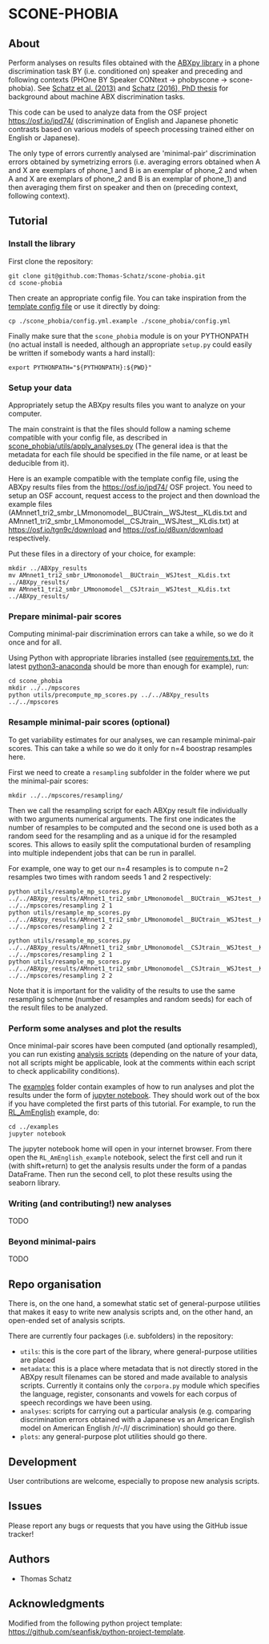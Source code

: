 # SCONE-PHOBIA

## About

Perform analyses on results files obtained with the [ABXpy library](https://github.com/bootphon/ABXpy) in a phone discrimination task BY (i.e. conditioned on) speaker and preceding and following contexts (PHOne BY Speaker CONtext -> phobyscone -> scone-phobia). See [Schatz et al. (2013)](http://thomas.schatz.cogserver.net/wp-content/uploads/2014/10/Schatz2013.pdf) and [Schatz (2016), PhD thesis](http://thomas.schatz.cogserver.net/wp-content/uploads/2016/10/Schatz2016.pdf) for background about machine ABX discrimination tasks.

This code can be used to analyze data from the OSF project https://osf.io/jpd74/ (discrimination of English and Japanese phonetic contrasts based on various models of speech processing trained either on English or Japanese).

The only type of errors currently analysed are 'minimal-pair' discrimination errors obtained by symetrizing errors (i.e. averaging errors obtained when A and X are exemplars of phone_1 and B is an exemplar of phone_2 and when A and X are exemplars of phone_2 and B is an exemplar of phone_1) and then averaging them first on speaker and then on (preceding context, following context).

## Tutorial

### Install the library
First clone the repository:
```
git clone git@github.com:Thomas-Schatz/scone-phobia.git
cd scone-phobia
```
Then create an appropriate config file. You can take inspiration from the [template config file](scone-phobia/config.yml.example) or use it directly by doing:
```
cp ./scone_phobia/config.yml.example ./scone_phobia/config.yml
```

Finally make sure that the `scone_phobia` module is on your PYTHONPATH (no actual install is needed, although an appropriate `setup.py` could easily be written if somebody wants a hard install):
```
export PYTHONPATH="${PYTHONPATH}:${PWD}"
```

### Setup your data
Appropriately setup the ABXpy results files you want to analyze on your computer.

The main constraint is that the files should follow a naming scheme compatible with your config file, as described in [scone_phobia/utils/apply_analyses.py](scone_phobia/utils/apply_analyses.py) (The general idea is that the metadata for each file should be specified in the file name, or at least be deducible from it).

Here is an example compatible with the template config file, using the ABXpy results files from the https://osf.io/jpd74/ OSF project. You need to setup an OSF account, request access to the project and then download the example files (AMnnet1_tri2_smbr_LMmonomodel__BUCtrain__WSJtest__KLdis.txt and AMnnet1_tri2_smbr_LMmonomodel__CSJtrain__WSJtest__KLdis.txt) at https://osf.io/tgn9c/download and https://osf.io/d8uxn/download respectively.

Put these files in a directory of your choice, for example:
```
mkdir ../ABXpy_results
mv AMnnet1_tri2_smbr_LMmonomodel__BUCtrain__WSJtest__KLdis.txt ../ABXpy_results/
mv AMnnet1_tri2_smbr_LMmonomodel__CSJtrain__WSJtest__KLdis.txt ../ABXpy_results/
```

### Prepare minimal-pair scores
Computing minimal-pair discrimination errors can take a while, so we do it once and for all.

Using Python with appropriate libraries installed (see [requirements.txt](requirements.txt), the latest [python3-anaconda](https://www.anaconda.com/download/) should be more than enough for example), run:
```
cd scone_phobia
mkdir ../../mpscores
python utils/precompute_mp_scores.py ../../ABXpy_results ../../mpscores
```

### Resample minimal-pair scores (optional)
To get variability estimates for our analyses, we can resample minimal-pair scores. This can take a while so we do it only for n=4 boostrap resamples here. 

First we need to create a `resampling` subfolder in the folder where we put the minimal-pair scores:
```
mkdir ../../mpscores/resampling/
```
Then we call the resampling script for each ABXpy result file individually with two arguments numerical arguments. The first one indicates the number of resamples to be computed and the second one is used both as a random seed for the resampling and as a unique id for the resampled scores. This allows to easily split the computational burden of resampling into multiple independent jobs that can be run in parallel.

For example, one way to get our n=4 resamples is to compute n=2 resamples two times with random seeds 1 and 2 respectively:
```
python utils/resample_mp_scores.py ../../ABXpy_results/AMnnet1_tri2_smbr_LMmonomodel__BUCtrain__WSJtest__KLdis.txt ../../mpscores/resampling 2 1
python utils/resample_mp_scores.py ../../ABXpy_results/AMnnet1_tri2_smbr_LMmonomodel__BUCtrain__WSJtest__KLdis.txt ../../mpscores/resampling 2 2

python utils/resample_mp_scores.py ../../ABXpy_results/AMnnet1_tri2_smbr_LMmonomodel__CSJtrain__WSJtest__KLdis.txt ../../mpscores/resampling 2 1
python utils/resample_mp_scores.py ../../ABXpy_results/AMnnet1_tri2_smbr_LMmonomodel__CSJtrain__WSJtest__KLdis.txt ../../mpscores/resampling 2 2
```
Note that it is important for the validity of the results to use the same resampling scheme (number of resamples and random seeds) for each of the result files to be analyzed.

### Perform some analyses and plot the results
Once minimal-pair scores have been computed (and optionally resampled), you can run existing [analysis scripts](scone_phobia/analyses) (depending on the nature of your data, not all scripts might be applicable, look at the comments within each script to check applicability conditions).

The [examples](./examples) folder contain examples of how to run analyses and plot the results under the form of [jupyter notebook](https://jupyter.org/). They should work out of the box if you have completed the first parts of this tutorial. For example, to run the [RL_AmEnglish](./examples/RL_AmEnglish_example.ipynb) example, do:
```
cd ../examples
jupyter notebook
```
The jupyter notebook home will open in your internet browser. From there open the `RL_AmEnglish_example` notebook, select the first cell and run it (with shift+return) to get the analysis results under the form of a pandas DataFrame. Then run the second cell, to plot these results using the seaborn library. 

### Writing (and contributing!) new analyses
TODO

### Beyond minimal-pairs
TODO

## Repo organisation

There is, on the one hand, a somewhat static set of general-purpose utilities that makes it easy to write new analysis scripts and, on the other hand, an open-ended set of analysis scripts.

There are currently four packages (i.e. subfolders) in the repository:
  - `utils`: this is the core part of the library, where general-purpose utilities are placed
  - `metadata`: this is a place where metadata that is not directly stored in the ABXpy result filenames can be stored and made available to analysis scripts. Currently it contains only the `corpora.py` module which specifies the language, register, consonants and vowels for each corpus of speech recordings we have been using.
  - `analyses`: scripts for carrying out a particular analysis (e.g. comparing discrimination errors obtained with a Japanese vs an American English model on American English /r/-/l/ discrimination) should go there.
  - `plots`: any general-purpose plot utilities should go there.

## Development

User contributions are welcome, especially to propose new analysis scripts.


## Issues

Please report any bugs or requests that you have using the GitHub issue tracker!


## Authors

  - Thomas Schatz

## Acknowledgments

Modified from the following python project template: https://github.com/seanfisk/python-project-template.

